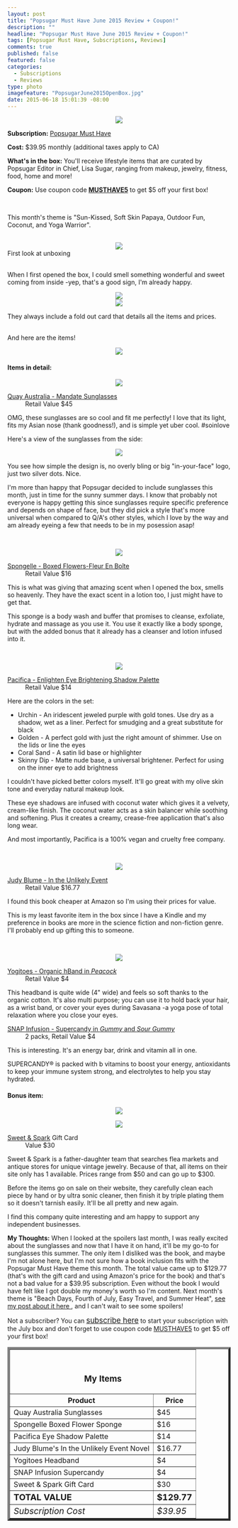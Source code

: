 ```yaml
---
layout: post
title: "Popsugar Must Have June 2015 Review + Coupon!"
description: ""
headline: "Popsugar Must Have June 2015 Review + Coupon!"
tags: [Popsugar Must Have, Subscriptions, Reviews]
comments: true
published: false
featured: false
categories: 
  - Subscriptions
  - Reviews
type: photo
imagefeature: "PopsugarJune2015OpenBox.jpg"
date: 2015-06-18 15:01:39 -08:00
---
```


<center><img src='/images/PopsugarJune2015Box.jpg'></center>
<p><b>Subscription:</b> <a href="http://popsugar-must-have.evyy.net/c/164125/137737/2706" target="_blank">Popsugar Must Have</a></p>
<p><b>Cost:</b> $39.95 monthly (additional taxes apply to CA)</p>
<p><b>What's in the box:</b> You'll receive lifestyle items that are curated by Popsugar Editor in Chief, Lisa Sugar, ranging from makeup, jewelry, fitness, food, home and more!</p>
<p><b>Coupon:</b> Use coupon code <a href="http://popsugar-must-have.evyy.net/c/164125/137737/2706" target="_blank"><b>MUSTHAVE5</b></a> to get $5 off your first box!</p>
<br>

<p>This month's theme is "Sun-Kissed, Soft Skin Papaya, Outdoor Fun, Coconut, and Yoga Warrior".</p>
<br>

<center><img src='/images/PopsugarJune2015OpenBox.jpg'></center>
<figcaption>First look at unboxing</figcaption>
<br>

<p>When I first opened the box, I could smell something wonderful and sweet coming from inside -yep, that's a good sign, I'm already happy.</p>

<center><img src='/images/PopsugarJune2015Info.jpg'></center>
<center><img src='/images/PopsugarJune2015Info2.jpg'></center>
<p>They always include a fold out card that details all the items and prices.</p>
<br>

<DT>And here are the items!</DT>
<p><center><img src='/images/PopsugarJune2015Items.jpg'></center></p>

<H4>Items in detail:</H4>

<p><center><img src='/images/PopsugarJune2015Sunglasses.jpg'></center></p>

<DL>
<DT><a href="http://www.quayaustralia.com/us/shop/116-day-breaker.html" target="_blank">Quay Australia - Mandate Sunglasses</a></DT>
<DD>Retail Value $45</DD>
</DL>

<p>OMG, these sunglasses are so cool and fit me perfectly! I love that its light, fits my Asian nose (thank goodness!), and is simple yet uber cool. #soinlove</p>

<p>Here's a view of the sunglasses from the side:</p>
<center><img src='/images/PopsugarJune2015Sunglasses2.jpg'></center>

<p>You see how simple the design is, no overly bling or big "in-your-face" logo, just two silver dots. Nice.</p>

<p>I'm more than happy that Popsugar decided to include sunglasses this month, just in time for the sunny summer days. I know that probably not everyone is happy getting this since sunglasses require specific preference and depends on shape of face, but they did pick a style that's more universal when compared to Q/A's other styles, which I love by the way and am already eyeing a few that needs to be in my posession asap!</p>
<br>

<p><center><img src='/images/PopsugarJune2015Spongelle.jpg'></center></p>

<DL>
<DT><a href="http://spongelle.com/collections/spongelle/products/fleur-en-boite-boxed-flowers" target="_blank">Spongelle - Boxed Flowers-Fleur En Boîte</a></DT>
<DD>Retail Value $16</DD>
</DL>

<p>This is what was giving that amazing scent when I opened the box, smells so heavenly. They have the exact scent in a lotion too, I just might have to get that.</p>

<p>This sponge is a body wash and buffer that promises to cleanse, exfoliate, hydrate and massage as you use it. You use it exactly like a body sponge, but with the added bonus that it already has a cleanser and lotion infused into it.</p>
<br>

<p><center><img src='/images/PopsugarJune2015Eyeshadow.jpg'></center></p>

<DL>
<DT><a href="http://www.pacificabeauty.com/makeup/eyes/enlighten-eye-brightening-shadow-palette?id=422" target="_blank">Pacifica - Enlighten Eye Brightening Shadow Palette</a></DT>
<DD>Retail Value $14</DD>
</DL>

<p>Here are the colors in the set:
<ul>
<li>Urchin - An iridescent jeweled purple with gold tones.  Use dry as a shadow, wet as a liner.  Perfect for smudging and a great substitute for black</li>
<li>Golden - A perfect gold with just the right amount of shimmer.  Use on the lids or line the eyes</li>
<li>Coral Sand - A satin lid base or highlighter</li>
<li>Skinny Dip - Matte nude base, a universal brightener.  Perfect for using on the inner eye to add brightness</li>
</ul>
</p>

<p>I couldn't have picked better colors myself. It'll go great with my olive skin tone and everyday natural makeup look.</p>

<p>These eye shadows are infused with coconut water which gives it a velvety, cream-like finish. The coconut water acts as a skin balancer while soothing and softening. Plus it creates a creamy, crease-free application that's also long wear.</p>

<p>And most importantly, Pacifica is a 100% vegan and cruelty free company. <i class="icon-thumbs-up"></i></p>
<br>

<p><center><img src='/images/PopsugarJune2015Book.jpg'></center></p>
<DL>
<DT><a href="http://www.amazon.com/In-Unlikely-Event-Judy-Blume/dp/1101875046" target="_blank">Judy Blume - In the Unlikely Event</a></DT>
<DD>Retail Value $16.77</DD>
</DL>

<p>I found this book cheaper at Amazon so I'm using their prices for value.</p>

<p>This is my least favorite item in the box since I have a Kindle and my preference in books are more in the science fiction and non-fiction genre. I'll probably end up gifting this to someone.</p>
<br>

<p><center><img src='/images/PopsugarJune2015HairbandCandy.jpg'></center></p>

<DL>
<DT><a href="http://yogitoes.com/hband-headbands/hband-organic/peacock-organic-hband" target="_blank">Yogitoes - Organic hBand in <i>Peacock</i></a></DT>
<DD>Retail Value $4</DD>
</DL>

<p>This headband is quite wide (4" wide) and feels so soft thanks to the organic cotton. It's also multi purpose; you can use it to hold back your hair, as a wrist band, or cover your eyes during Savasana -a yoga pose of total relaxation where you close your eyes.</p>

<DL>
<DT><a href="https://www.snapsupercandy.com/supercandy/" target="_blank">SNAP Infusion - Supercandy in <i>Gummy</i> and <i>Sour Gummy</i></a></DT>
<DD>2 packs, Retail Value $4</DD>
</DL>

<p>This is interesting. It's an energy bar, drink and vitamin all in one.</p>

<quote>SUPERCANDY® is packed with b vitamins to boost your energy, antioxidants to keep your immune system strong, and electrolytes to help you stay hydrated.</quote>

<H4><i class="icon-gift"></i> Bonus item:</H4>

<p><center><img src='/images/PopsugarJune2015GiftCard.jpg'></center></p>
<p><center><img src='/images/PopsugarJune2015GiftCard2.jpg'></center></p>

<DL>
<DT><a href="http://www.sweetandspark.com" target="_blank">Sweet & Spark</a> Gift Card</DT>
<DD>Value $30</DD>
</DL>

<p>Sweet & Spark is a father-daughter team that searches flea markets and antique stores for unique vintage jewelry. Because of that, all items on their site only has 1 available. Prices range from $50 and can go up to $300.</p>

<p>Before the items go on sale on their website, they carefully clean each piece by hand or by ultra sonic cleaner, then finish it by triple plating them so it doesn't tarnish easily. It'll be all pretty and new again.</p>

<p>I find this company quite interesting and am happy to support any independent businesses.</p> 

<p><i class="icon-exclamation-sign"></i><b> My Thoughts:</b> When I looked at the spoilers last month, I was really excited about the sunglasses and now that I have it on hand, it'll be my go-to for sunglasses this summer. The only item I disliked was the book, and maybe I'm not alone here, but I'm not sure how a book inclusion fits with the Popsugar Must Have theme this month. The total value came up to $129.77 (that's with the gift card and using Amazon's price for the book) and that's not a bad value for a $39.95 subscription. Even without the book I would have felt like I got double my money's worth so I'm content. Next month's theme is "Beach Days, Fourth of July, Easy Travel, and Summer Heat", <a href="http://whatsupmailbox.com/subscriptions/Popsugar-Must-Have-July-2015-Spoiler-Theme/" targe="_blank"> see my post about it here </a>, and I can't wait to see some spoilers!</p>

<p>Not a subscriber? You can <a href="http://popsugar-must-have.evyy.net/c/164125/137737/2706" target="_blank"><big>subscribe here</big></a> to start your subscription with the July box and don't forget to use coupon code <a href="http://popsugar-must-have.evyy.net/c/164125/137737/2706" target="_blank">MUSTHAVE5</a> to get $5 off your first box!</p>

<TABLE  BORDER="5">
   <TR>
      <TH COLSPAN="2">
         <H3><BR><center>My Items</center></H3>
      </TH>
   </TR>
      <TH>Product</TH>
      <TH>Price</TH>
  <TR>
      <TD>Quay Australia Sunglasses</TD>
      <TD>$45</TD>
   </TR>
   <TR>
      <TD>Spongelle Boxed Flower Sponge</TD>
      <TD>$16</TD>
   </TR>
    <TR>
      <TD>Pacifica Eye Shadow Palette</TD>
      <TD>$14</TD>
   </TR>
    <TR>
      <TD>Judy Blume's In the Unlikely Event Novel</TD>
      <TD>$16.77</TD>
   </TR>
    <TR>
      <TD>Yogitoes Headband</TD>
      <TD>$4</TD>
   </TR>
   <TR>
      <TD>SNAP Infusion Supercandy</TD>
      <TD>$4</TD>
   </TR>
   <TR>
      <TD>Sweet & Spark Gift Card</TD>
      <TD>$30</TD>
   </TR>
   <TR>
      <TD><b><big>TOTAL VALUE</big></b></TD>
      <TD><b><big>$129.77</big></b></TD>
   </TR>
   <TR>
      <TD><i><big>Subscription Cost</big></i></TD>
      <TD><i><big>$39.95</big></i></TD>
   </TR>
</TABLE>
